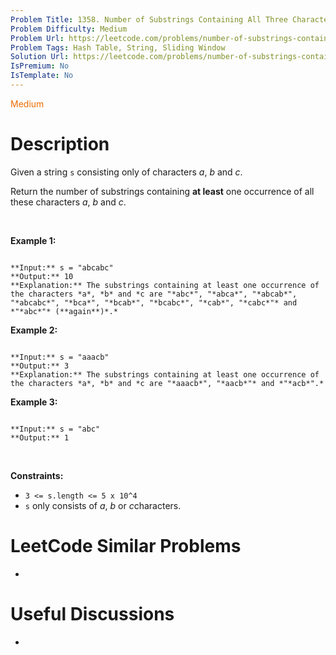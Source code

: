 ```yaml
---
Problem Title: 1358. Number of Substrings Containing All Three Characters
Problem Difficulty: Medium
Problem Url: https://leetcode.com/problems/number-of-substrings-containing-all-three-characters/
Problem Tags: Hash Table, String, Sliding Window
Solution Url: https://leetcode.com/problems/number-of-substrings-containing-all-three-characters/solution/
IsPremium: No
IsTemplate: No
---
```


<span style="color: rgb(239, 108, 0);">Medium</span>

# Description

Given a string `s` consisting only of characters *a*, *b* and *c*.


Return the number of substrings containing **at least** one occurrence of all these characters *a*, *b* and *c*.


 


**Example 1:**



```

**Input:** s = "abcabc"
**Output:** 10
**Explanation:** The substrings containing at least one occurrence of the characters *a*, *b* and *c are "*abc*", "*abca*", "*abcab*", "*abcabc*", "*bca*", "*bcab*", "*bcabc*", "*cab*", "*cabc*"* and *"*abc*"* (**again**)*.* 

```

**Example 2:**



```

**Input:** s = "aaacb"
**Output:** 3
**Explanation:** The substrings containing at least one occurrence of the characters *a*, *b* and *c are "*aaacb*", "*aacb*"* and *"*acb*".*

```

**Example 3:**



```

**Input:** s = "abc"
**Output:** 1

```

 


**Constraints:**


* `3 <= s.length <= 5 x 10^4`
* `s` only consists of *a*, *b* or *c*characters.




# LeetCode Similar Problems

- []()

# Useful Discussions

- []()
